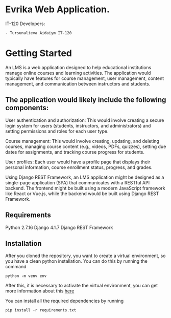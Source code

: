# Evrika Web Application.

IT-120
Developers:
```
- Tursunalieva Aidaiym IT-120
```
# Getting Started

An LMS is a web application designed to help educational institutions manage online courses and learning activities. The application would typically have features for course management, user management, content management, and communication between instructors and students.

## The application would likely include the following components:

User authentication and authorization: This would involve creating a secure login system for users (students, instructors, and administrators) and setting permissions and roles for each user type.

Course management: This would involve creating, updating, and deleting courses, managing course content (e.g., videos, PDFs, quizzes), setting due dates for assignments, and tracking course progress for students.

User profiles: Each user would have a profile page that displays their personal information, course enrollment status, progress, and grades.


Using Django REST Framework, an LMS application might be designed as a single-page application (SPA) that communicates with a RESTful API backend. The frontend might be built using a modern JavaScript framework like React or Vue.js, while the backend would be built using Django REST Framework.

## Requirements
Python 2.7.16
Django 4.1.7
Django REST Framework

## Installation

After you cloned the repository, you want to create a virtual environment, so you have a clean python installation.
You can do this by running the command
```
python -m venv env
```

After this, it is necessary to activate the virtual environment, you can get more information about this [here](https://docs.python.org/3/tutorial/venv.html)

You can install all the required dependencies by running
```
pip install -r requirements.txt
```
